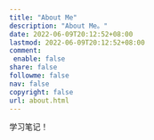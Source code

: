 ```yaml
---
title: "About Me"
description: "About Me。"
date: 2022-06-09T20:12:52+08:00
lastmod: 2022-06-09T20:12:52+08:00
comment:
 enable: false
share: false
followme: false
nav: false
copyright: false
url: about.html
---
```


学习笔记！